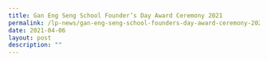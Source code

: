 ```yaml
---
title: Gan Eng Seng School Founder’s Day Award Ceremony 2021
permalink: /lp-news/gan-eng-seng-school-founders-day-award-ceremony-2021/
date: 2021-04-06
layout: post
description: ""
---
```

